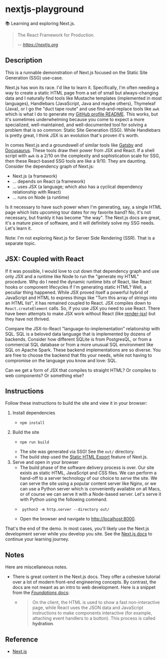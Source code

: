 # nextjs-playground

📚 Learning and exploring Next.js.

> The React Framework for Production.
>
> -- <cite>https://nextjs.org</cite>


## Description

This is a runnable demonstration of Next.js focused on the Static Site Generation (SSG) use-case. 

Next.js has won its race. I'd like to learn it. Specifically, I'm often needing a way to create a static HTML page from
a set of small but always-changing data and I naturally find tools like Mustache templates (implemented in most languages),
Handlebars (JavaScript, Java and maybe others), Thymeleaf (Java), or I go the "duct tape route" and use find-and-replace
tools like `awk` which is what I do to generate my [GitHub profile README](https://github.com/dgroomes/dgroomes/blob/99ffd02eb0d146c62658a5d60447ae1f60598744/generate-readme.sh#L18).
This works, but it's sometimes underwhelming because you come to expect a more specialized, well-maintained, and well-documented
tool for solving a problem that is so common: Static Site Generation (SSG). While Handlebars is pretty great, I think JSX
is an evolution that's proven it's worth.

In comes Next.js and a groundswell of similar tools like [Gatsby](https://www.gatsbyjs.com/) and [Docusaurus](https://docusaurus.io/).
These tools draw their power from JSX and React. If a shell script with `awk` is a 2/10 on the complexity and sophistication scale for SSG, then these React-based
SSG tools are like a 9/10. They are daunting. Consider the dependency graph of Next.js:

* Next.js (a framework)
* ... depends on React (a framework)
* ... uses JSX (a language; which also has a cyclical dependency relationship with React)
* ... runs on Node (a runtime)

Is it necessary to have such power when I'm generating, say, a single HTML page which lists upcoming tour dates for my
favorite band? No, it's not necessary, but frankly it has become "the way". The Next.js docs are great, it's a mature piece
of software, and it will definitely solve my SSG needs. Let's learn it.

Note: I'm not exploring Next.js for Server Side Rendering (SSR). That is a separate topic.

## JSX: Coupled with React

If it was possible, I would love to cut down that dependency graph and use only JSX and a runtime like Node to run the
"generate my HTML" procedure. Why do I need the dynamic runtime bits of React, like React hooks or component lifecycles
if I'm generating static HTML? Well, a peculiar thing happened. While JSX proved itself a powerful hybrid of JavaScript
and HTML to express things like "Turn this array of strings into an HTML list", it has remained coupled to React. JSX
compiles down to `React.createElement` calls. So, if you use JSX you need to use React. There have been attempts to make
JSX work without React (like [render-jsx](https://github.com/loreanvictor/render-jsx)) but they have not thrived.

Compare the JSX-to-React "language-to-implementation" relationship with SQL. SQL is a beloved data language that is
implemented by dozens of backends. Consider how different SQLite is from PostgresQL, or from a commercial SQL database or
from a more unusual SQL environment like SQL on Apache Spark. These backend implementations are so diverse. You are free
to choose the backend that fits your needs, while not having to compromise on the language you know and love: SQL.

Can we get a form of JSX that compiles to straight HTML? Or compiles to web components? Or something else?


## Instructions

Follow these instructions to build the site and view it in your browser:

1. Install dependencies
   * ```shell
     npm install
     ```
1. Build the site
   * ```shell
     npm run build
     ```
   * The site was generated via SSG! See the `out/` directory.
   * The build step used the [Static HTML Export](https://nextjs.org/docs/advanced-features/static-html-export) feature
     of Next.js.
1. Serve and open in your browser
   * The build phase of the software delivery process is over. Our site exists as static HTML, JavaScript and CSS files.
     We can perform a hand-off to a server technology of our choice to *serve* the site. We can serve the site using a
     popular content server like Nginx, or we can use a Python server which is conveniently available on all Macs, or of
     course we can serve it with a Node-based server. Let's serve it with Python using the following command.
   * ```shell
      python3 -m http.server --directory out/
      ```
   * Open the browser and navigate to <http://localhost:8000>.

That's the end of the demo. In most cases, you'll likely use the Next.js development server while you develop you site.
See the [Next.js docs](https://nextjs.org/docs/getting-started) to continue your learning journey.

## Notes

Here are miscellaneous notes.

* There is great content in the Next.js docs. They offer a cohesive tutorial over a lot of modern front-end engineering
  concepts. By contrast, the docs are not meant as an intro to web development. Here is a snippet from the [*Foundations* docs](https://nextjs.org/learn/foundations/how-nextjs-works/rendering):
  * > On the client, the HTML is used to show a fast non-interactive page, while React uses the JSON data and JavaScript
      instructions to make components interactive (for example, attaching event handlers to a button). This process is
      called **hydration**.

## Reference

* [Next.js](https://nextjs.org/)
